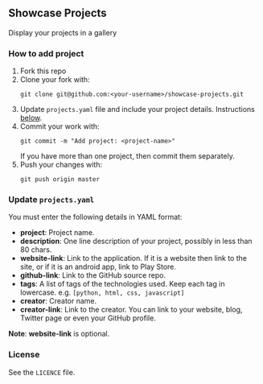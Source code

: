## Showcase Projects

Display your projects in a gallery


### How to add project

1. Fork this repo
2. Clone your fork with:
   ```
   git clone git@github.com:<your-username>/showcase-projects.git
   ```
3. Update `projects.yaml` file and include your project details. Instructions [below](#instructions).
4. Commit your work with:
   ```
   git commit -m "Add project: <project-name>"
   ```
   If you have more than one project, then commit them separately.
5. Push your changes with:
   ```
   git push origin master
   ```


### Update `projects.yaml` <a name="instructions"></a>

You must enter the following details in YAML format:

- **project**: Project name.
- **description**: One line description of your project, possibly in less than 80 chars.
- **website-link**: Link to the application. If it is a website then link to the site, or if it is an android app, link to Play Store.
- **github-link**: Link to the GitHub source repo.
- **tags**: A list of tags of the technologies used. Keep each tag in lowercase.
  e.g. `[python, html, css, javascript]`
- **creator**: Creator name.
- **creator-link**: Link to the creator. You can link to your website, blog, Twitter page or even your GitHub profile.

**Note**: **website-link** is optional.


### License

See the `LICENCE` file.
